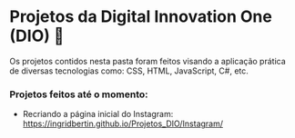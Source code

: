 # Projetos da Digital Innovation One (DIO) :rocket: 

Os projetos contidos nesta pasta foram feitos visando a aplicação prática de diversas tecnologias como: CSS, HTML, JavaScript, C#, etc. 

### Projetos feitos até o momento:

* Recriando a página inicial do Instagram: https://ingridbertin.github.io/Projetos_DIO/Instagram/



